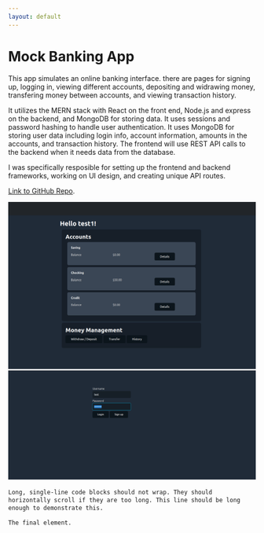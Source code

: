 ```yaml
---
layout: default
---
```




# Mock Banking App
This app simulates an online banking interface. there are pages for signing up, logging in, viewing different accounts, depositing and widrawing money, transfering money between accounts, and viewing transaction history.

It utilizes the MERN stack with React on the front end, Node.js and express on the backend, and MongoDB for storing data. It uses sessions and password hashing to handle user authentication. It uses MongoDB for storing user data including login info, account information, amounts in the accounts, and transaction history. The frontend will use REST API calls to the backend when it needs data from the database.

I was specifically resposible for setting up the frontend and backend frameworks, working on UI design, and creating unique API routes. 

[Link to GitHub Repo](https://github.com/18janderson3/18janderson3.github.io/tree/main/BankingApp).

![bank1](https://github.com/18janderson3/18janderson3.github.io/blob/main/images/bank1.png)
![bank2](https://github.com/18janderson3/18janderson3.github.io/blob/main/images/bank2.png)


```
Long, single-line code blocks should not wrap. They should horizontally scroll if they are too long. This line should be long enough to demonstrate this.
```

```
The final element.
```
